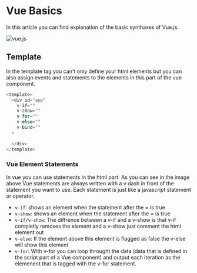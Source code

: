 # Vue Basics
In this article you can find explanation of the basic synthaxes of Vue.js.

![vue.js](https://miro.medium.com/max/1200/1*-PlqbnwqjqJi_EVmrhmuDQ.jpeg)

## Template
In the template tag you can't only define your html elements but you can also assign events and statements to the elements in this part of the vue component.
```javascript 
<template>
  <div id="app"
    v-if=""
    v-show=""
    v-for=""
    v-else=""
    v-bind=""
  >
    
  </div>
</template>
```
### Vue Element Statements
In vue you can use statements in the html part. As you can see in the image above Vue statements are always written with a v dash in front of the statement you want to use.
Each statement is just like a javascript statement or operator.
* `v-if`: shows an element when the statement after the = is true
* `v-show`: shows an element when the statement after the = is true
* `v-if/v-show`: The diffrence between a v-if and a v-show is that v-if completly removes the element and a v-show just comment the html element out
* `v-else`: If the element above this element is flagged as false the v-else will show this element
* `v-for`: With v-for you can loop throught the data (data that is defined in the script part of a Vue component) and output each iteration as the elemenent that is tagged with the v-for statement. 

